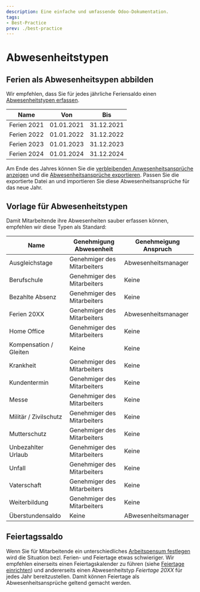 ```yaml
---
description: Eine einfache und umfassende Odoo-Dokumentation.
tags:
- Best-Practice
prev: ./best-practice
---
```

# Abwesenheitstypen

## Ferien als Abwesenheitsypen abbilden

Wir empfehlen, dass Sie für jedes jährliche Feriensaldo einen [Abwesenheitstypen erfassen](HR%20Holidays.md#Abwesenheitstypen%20erfassen).

| Name        | Von        | Bis        |
| ----------- | ---------- | ---------- |
| Ferien 2021 | 01.01.2021 | 31.12.2021 |
| Ferien 2022 | 01.01.2022 | 31.12.2022 |
| Ferien 2023 | 01.01.2023 | 31.12.2023 |
| Ferien 2024 | 01.01.2024 | 31.12.2024 |

Am Ende des Jahres können Sie die [verbleibenden Anwesenheitsansprüche anzeigen](HR%20Holidays%20Remaining%20Leaves.md#Verbleibende%20Anwesenheitsansprüche%20anzeigen)
und die [Abwesenheitsansprüche exportieren](HR%20Holidays%20Data%20Management.md#Abwesenheitsansprüche%20exportieren). Passen Sie die exportierte Datei an und importieren Sie diese Abwesenheitsansprüche für das neue Jahr.

## Vorlage für Abwesenheitstypen

Damit Mitarbeitende ihre Abwesenheiten sauber erfassen können, empfehlen wir diese Typen als Standard:

| Name                   | Genehmigung Abwesenheit     | Genehmeigung Anspruch |
| ---------------------- | --------------------------- | --------------------- |
| Ausgleichstage         | Genehmiger des Mitarbeiters | Abwesenheitsmanager   |
| Berufschule            | Genehmiger des Mitarbeiters | Keine                 |
| Bezahlte Absenz        | Genehmiger des Mitarbeiters | Keine                 |
| Ferien 20XX            | Genehmiger des Mitarbeiters | Abwesenheitsmanager   |
| Home Office            | Genehmiger des Mitarbeiters | Keine                 |
| Kompensation / Gleiten | Keine                       | Keine                 |
| Krankheit              | Genehmiger des Mitarbeiters | Keine                 |
| Kundentermin           | Genehmiger des Mitarbeiters | Keine                 |
| Messe                  | Genehmiger des Mitarbeiters | Keine                 |
| Militär / Zivilschutz  | Genehmiger des Mitarbeiters | Keine                 |
| Mutterschutz           | Genehmiger des Mitarbeiters | Keine                 |
| Unbezahlter Urlaub     | Genehmiger des Mitarbeiters | Keine                 |
| Unfall                 | Genehmiger des Mitarbeiters | Keine                 |
| Vaterschaft            | Genehmiger des Mitarbeiters | Keine                 |
| Weiterbildung          | Genehmiger des Mitarbeiters | Keine                 |
| Überstundensaldo       | Keine                       | ABwesenheitsmanager   |

## Feiertagssaldo

Wenn Sie für Mitarbeitende ein unterschiedliches [Arbeitspensum festlegen](Personal.md#Arbeitspensum%20festlegen) wird die Situation bezl. Ferien- und Feiertage etwas schwieriger. 
Wir empfehlen einerseits einen Feiertagskalender zu führen (siehe [Feiertage einrichten](HR%20Holidays%20Public.md#Feiertage%20einrichten)) und andererseits einen Abwesenheitstyp *Feiertage 20XX* für jedes Jahr bereitzustellen. Damit können Feiertage als Abwesenheitsansprüche geltend gemacht werden. 











